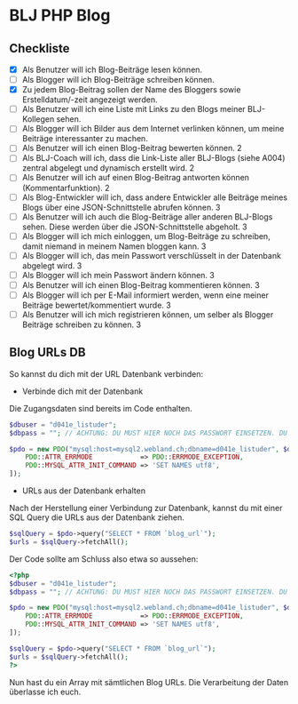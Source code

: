 # BLJ PHP Blog

## Checkliste

- [x] Als Benutzer will ich Blog-Beiträge lesen können.
- [ ] Als Blogger will ich Blog-Beiträge schreiben können.
- [x] Zu jedem Blog-Beitrag sollen der Name des Bloggers sowie Erstelldatum/-zeit angezeigt werden.
- [ ] Als Benutzer will ich eine Liste mit Links zu den Blogs meiner BLJ-Kollegen sehen.
- [ ] Als Blogger will ich Bilder aus dem Internet verlinken können, um meine Beiträge interessanter zu machen.
- [ ] Als Benutzer will ich einen Blog-Beitrag bewerten können. 2
- [ ] Als BLJ-Coach will ich, dass die Link-Liste aller BLJ-Blogs (siehe A004) zentral abgelegt und dynamisch erstellt wird. 2
- [ ] Als Benutzer will ich auf einen Blog-Beitrag antworten können (Kommentarfunktion). 2
- [ ] Als Blog-Entwickler will ich, dass andere Entwickler alle Beiträge meines Blogs über eine JSON-Schnittstelle abrufen können. 3
- [ ] Als Benutzer will ich auch die Blog-Beiträge aller anderen BLJ-Blogs sehen. Diese werden über die JSON-Schnittstelle abgeholt. 3
- [ ] Als Blogger will ich mich einloggen, um Blog-Beiträge zu schreiben, damit niemand in meinem Namen bloggen kann. 3
- [ ] Als Blogger will ich, das mein Passwort verschlüsselt in der Datenbank abgelegt wird. 3
- [ ] Als Blogger will ich mein Passwort ändern können. 3
- [ ] Als Benutzer will ich einen Blog-Beitrag kommentieren können. 3
- [ ] Als Blogger will ich per E-Mail informiert werden, wenn eine meiner Beiträge bewertet/kommentiert wurde. 3
- [ ] Als Benutzer will ich mich registrieren können, um selber als Blogger Beiträge schreiben zu können. 3

## Blog URLs DB

So kannst du dich mit der URL Datenbank verbinden:

- Verbinde dich mit der Datenbank

Die Zugangsdaten sind bereits im Code enthalten.

```php
$dbuser = "d041e_listuder";
$dbpass = ""; // ACHTUNG: DU MUST HIER NOCH DAS PASSWORT EINSETZEN. DU FINDEST ES AUF DISCORD IM INFO CHANNEL.

$pdo = new PDO("mysql:host=mysql2.webland.ch;dbname=d041e_listuder", $dbuser, $dbpass, [
    PDO::ATTR_ERRMODE            => PDO::ERRMODE_EXCEPTION,
    PDO::MYSQL_ATTR_INIT_COMMAND => 'SET NAMES utf8',
]);
```

- URLs aus der Datenbank erhalten

Nach der Herstellung einer Verbindung zur Datenbank, kannst du mit einer SQL Query die URLs aus der Datenbank ziehen.

```php
$sqlQuery = $pdo->query("SELECT * FROM `blog_url`");
$urls = $sqlQuery->fetchAll();
```

Der Code sollte am Schluss also etwa so aussehen:

```php
<?php
$dbuser = "d041e_listuder";
$dbpass = ""; // ACHTUNG: DU MUST HIER NOCH DAS PASSWORT EINSETZEN. DU FINDEST ES AUF DISCORD IM INFO CHANNEL.

$pdo = new PDO("mysql:host=mysql2.webland.ch;dbname=d041e_listuder", $dbuser, $dbpass, [
    PDO::ATTR_ERRMODE            => PDO::ERRMODE_EXCEPTION,
    PDO::MYSQL_ATTR_INIT_COMMAND => 'SET NAMES utf8',
]);

$sqlQuery = $pdo->query("SELECT * FROM `blog_url`");
$urls = $sqlQuery->fetchAll();
?>
```

Nun hast du ein Array mit sämtlichen Blog URLs. Die Verarbeitung der Daten überlasse ich euch.
